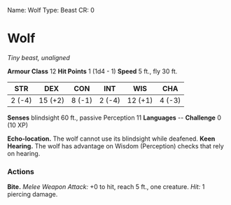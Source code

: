 Name: Wolf
Type: Beast
CR: 0

# Wolf
_Tiny beast, unaligned_

**Armour Class** 12
**Hit Points** 1 (1d4 - 1)
**Speed** 5 ft., fly 30 ft.

| STR     | DEX     | CON     | INT     | WIS     | CHA     |
|---------|---------|---------|---------|---------|---------|
| 2 (-4)  | 15 (+2) | 8 (-1)  | 2 (-4)  | 12 (+1) | 4 (-3)  |

**Senses** blindsight 60 ft., passive Perception 11
**Languages** --
**Challenge** 0 (10 XP)

**Echo-location.** The wolf cannot use its blindsight while deafened.
**Keen Hearing.** The wolf has advantage on Wisdom (Perception) checks that rely on hearing.

### Actions
**Bite.** _Melee Weapon Attack:_ +0 to hit, reach 5 ft., one creature. _Hit:_ 1 piercing damage.
